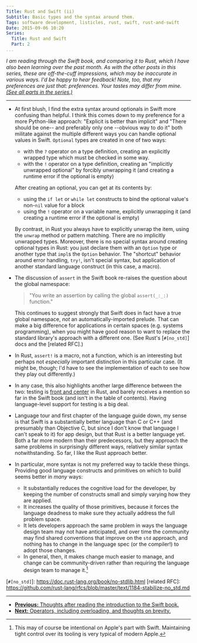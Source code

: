 ```yaml
---
Title: Rust and Swift (ii)
Subtitle: Basic types and the syntax around them.
Tags: software development, listicles, rust, swift, rust-and-swift
Date: 2015-09-06 10:20
Series:
  Title: Rust and Swift
  Part: 2
...
```


<i class="editorial">I am reading through the Swift book, and comparing it to Rust, which I have also been learning over the past month. As with the other posts in this series, these are off-the-cuff impressions, which may be inaccurate in various ways. I'd be happy to hear feedback! Note, too, that my preferences are just that: preferences. Your tastes may differ from mine. [(See all parts in the series.)][series]</i>

[series]: /rust-and-swift.html

---

  - At first blush, I find the extra syntax around optionals in Swift more confusing than helpful. I think this comes down to my preference for a more Python-like approach: "Explicit is better than implicit" and "There should be one-- and preferably only one --obvious way to do it" both militate against the multiple different ways you can handle optional values in Swift. `Optional` types are created in one of two ways:

      + with the `?` operator on a type definition, creating an explicitly wrapped type which must be checked in some way.
      + with the `!` operator on a type definition, creating an "implicitly unwrapped optional" by forcibly unwrapping it (and creating a runtime error if the optional is empty)

    After creating an optional, you can get at its contents by:

      + using the `if let` or `while let` constructs to bind the optional value's non-`nil` value for a block
      + using the `!` operator on a variable name, explicitly unwrapping it (and creating a runtime error if the optional is empty)

    By contrast, in Rust you always have to explicitly unwrap the item, using the `unwrap` method or pattern matching. There are no implicitly unwrapped types. Moreover, there is no special syntax around creating optional types in Rust: you just declare them with an `Option` type or another type that `impl`s the `Option` behavior. The "shortcut" behavior around error handling, `try!`, isn't special syntax, but application of another standard language construct (in this case, a macro).

  - The discussion of `assert` in the Swift book re-raises the question about the global namespace:

    > "You write an assertion by calling the global `assert(_:_:)` function."

    This continues to suggest strongly that Swift does in fact have a true global namespace, *not* an automatically-imported prelude. That can make a big difference for applications in certain spaces (e.g. systems programming), when you might have good reason to want to replace the standard library's approach with a different one. (See Rust's [`#[no_std]`] docs and the [related RFC].)

  - In Rust, `assert!` is a macro, not a function, which is an interesting but perhaps not *especially* important distinction in this particular case. (It might be, though; I'd have to see the implementation of each to see how they play out differently.)

  - In any case, this also highlights another large difference between the two: testing is [front and center][rust-tests] in Rust, and barely receives a mention so far in the Swift book (and isn't in the table of contents). Having language-level support for testing is a big deal.

  - Language tour and first chapter of the language guide down, my sense is that Swift is a substantially better language than C or C++ (and presumably than Objective C, but since I don't know that language I can't speak to it) for app design, but that Rust is a better language yet. Both a far more modern than their predecessors, but they approach the same problems in surprisingly different ways, relatively similar syntax notwithstanding. So far, I like the Rust approach better.

  - In particular, more syntax is not my preferred way to tackle these things.
    Providing good language constructs and primitives on which to build seems better in *many* ways:

      + It substantially reduces the cognitive load for the developer, by keeping the number of constructs small and simply varying how they are applied.
      + It increases the quality of those primitives, because it forces the language deadness to make sure they actually address the full problem space.
      + It lets developers approach the same problem in ways the language design team may not have anticipated, and over time the community may find shared conventions that improve on the `std` approach, and nothing has to change in the language spec (or the compiler!) to adopt those changes.
      + In general, then, it makes change much easier to manage, and change can be community-driven rather than requiring the language design team to manage it.[^1]

[rust-tests]: https://doc.rust-lang.org/stable/book/testing.html
[`#[no_std]`]: https://doc.rust-lang.org/book/no-stdlib.html
[related RFC]: https://github.com/rust-lang/rfcs/blob/master/text/1184-stabilize-no_std.md


---


  - [**Previous:** Thoughts after reading the introduction to the Swift book.][1]
  - [**Next:** Operators, including overloading, and thoughts on brevity.][3]


[1]: http://www.chriskrycho.com/2015/rust-and-swift-i.html
[3]: http://www.chriskrycho.com/2015/rust-and-swift-iii.html



[^1]: This may of course be intentional on Apple's part with Swift. Maintaining tight control over its tooling is very typical of modern Apple.
